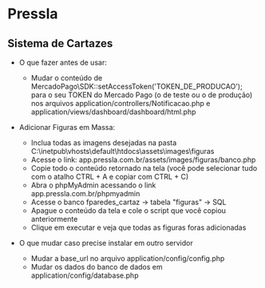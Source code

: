 # Pressla
## Sistema de Cartazes

* O que fazer antes de usar:

	* Mudar o conteúdo de MercadoPago\SDK::setAccessToken('TOKEN_DE_PRODUCAO'); para o seu TOKEN do Mercado Pago (o de teste ou o de produção) nos arquivos application/controllers/Notificacao.php e application/views/dashboard/dashboard/html.php


* Adicionar Figuras em Massa:

	* Inclua todas as imagens desejadas na pasta C:\inetpub\vhosts\default\htdocs\assets\images\figuras
	* Acesse o link: app.pressla.com.br/assets/images/figuras/banco.php
	* Copie todo o conteúdo retornado na tela (você pode selecionar tudo com o atalho CTRL + A e copiar com CTRL + C)
	* Abra o phpMyAdmin acessando o link app.pressla.com.br/phpmyadmin
	* Acesse o banco fparedes_cartaz -> tabela "figuras" -> SQL
	* Apague o conteúdo da tela e cole o script que você copiou anteriormente
	* Clique em executar e veja que todas as figuras foras adicionadas



* O que mudar caso precise instalar em outro servidor

	* Mudar a base_url no arquivo application/config/config.php
	* Mudar os dados do banco de dados em application/config/database.php
